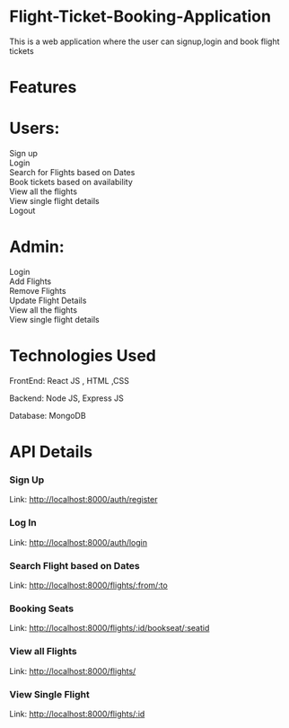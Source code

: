 # Flight-Ticket-Booking-Application
This is a web application where the user can signup,login and book flight tickets

# Features

# Users:

Sign up\
Login\
Search for Flights based on Dates\
Book tickets based on availability\
View all the flights\
View single flight details\
Logout

# Admin:

Login\
Add Flights\
Remove Flights\
Update Flight Details\
View all the flights\
View single flight details

# Technologies Used

FrontEnd: React JS , HTML ,CSS

Backend: Node JS, Express JS

Database:  MongoDB

# API Details

### Sign Up
Link: [http://localhost:8000/auth/register](http://localhost:8000/auth/register)

### Log In
Link: [http://localhost:8000/auth/login](http://localhost:8000/auth/login)

### Search Flight based on Dates
Link: [http://localhost:8000/flights/:from/:to](http://localhost:8000/flights/:from/:to)

### Booking Seats
Link: [http://localhost:8000/flights/:id/bookseat/:seatid](http://localhost:8000/flights/:id/bookseat/:seatid)

### View all Flights
Link: [http://localhost:8000/flights/](http://localhost:8000/flights/)

### View Single Flight
Link: [http://localhost:8000/flights/:id](http://localhost:8000/flights/:id)


